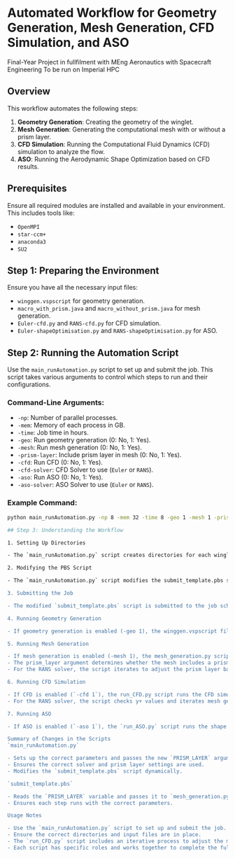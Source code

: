 # Automated Workflow for Geometry Generation, Mesh Generation, CFD Simulation, and ASO
Final-Year Project in fullfilment with MEng Aeronautics with Spacecraft Engineering
To be run on Imperial HPC

## Overview

This workflow automates the following steps:
1. **Geometry Generation**: Creating the geometry of the winglet.
2. **Mesh Generation**: Generating the computational mesh with or without a prism layer.
3. **CFD Simulation**: Running the Computational Fluid Dynamics (CFD) simulation to analyze the flow.
4. **ASO**: Running the Aerodynamic Shape Optimization based on CFD results.

## Prerequisites

Ensure all required modules are installed and available in your environment. This includes tools like:
- `OpenMPI`
- `star-ccm+`
- `anaconda3`
- `SU2`

## Step 1: Preparing the Environment

Ensure you have all the necessary input files:
- `winggen.vspscript` for geometry generation.
- `macro_with_prism.java` and `macro_without_prism.java` for mesh generation.
- `Euler-cfd.py` and `RANS-cfd.py` for CFD simulation.
- `Euler-shapeOptimisation.py` and `RANS-shapeOptimisation.py` for ASO.

## Step 2: Running the Automation Script

Use the `main_runAutomation.py` script to set up and submit the job. This script takes various arguments to control which steps to run and their configurations.

### Command-Line Arguments:
- `-np`: Number of parallel processes.
- `-mem`: Memory of each process in GB.
- `-time`: Job time in hours.
- `-geo`: Run geometry generation (0: No, 1: Yes).
- `-mesh`: Run mesh generation (0: No, 1: Yes).
- `-prism-layer`: Include prism layer in mesh (0: No, 1: Yes).
- `-cfd`: Run CFD (0: No, 1: Yes).
- `-cfd-solver`: CFD Solver to use (`Euler` or `RANS`).
- `-aso`: Run ASO (0: No, 1: Yes).
- `-aso-solver`: ASO Solver to use (`Euler` or `RANS`).

### Example Command:
```sh
python main_runAutomation.py -np 8 -mem 32 -time 8 -geo 1 -mesh 1 -prism-layer 1 -cfd 1 -cfd-solver rans -aso 1 -aso-solver rans

## Step 3: Understanding the Workflow

1. Setting Up Directories

- The `main_runAutomation.py` script creates directories for each winglet configuration and for each step (`GEOMETRY`, `MESH`, `CFD`, `ASO`).

2. Modifying the PBS Script

- The `main_runAutomation.py` script modifies the submit_template.pbs script to include the correct parameters and paths based on the user's input.

3. Submitting the Job

- The modified `submit_template.pbs` script is submitted to the job scheduler (qsub).

4. Running Geometry Generation

- If geometry generation is enabled (-geo 1), the winggen.vspscript file is used to generate the geometry.

5. Running Mesh Generation

- If mesh generation is enabled (-mesh 1), the mesh_generation.py script is invoked.
- The prism_layer argument determines whether the mesh includes a prism layer.
- For the RANS solver, the script iterates to adjust the prism layer based on y+ values.

6. Running CFD Simulation

- If CFD is enabled (`-cfd 1`), the run_CFD.py script runs the CFD simulation.
- For the RANS solver, the script checks y+ values and iterates mesh generation if necessary.

7. Running ASO

- If ASO is enabled (`-aso 1`), the `run_ASO.py` script runs the shape optimization based on CFD results.

Summary of Changes in the Scripts
`main_runAutomation.py`

- Sets up the correct parameters and passes the new `PRISM_LAYER` argument.
- Ensures the correct solver and prism layer settings are used.
- Modifies the `submit_template.pbs` script dynamically.

`submit_template.pbs`

- Reads the `PRISM_LAYER` variable and passes it to `mesh_generation.py`.
- Ensures each step runs with the correct parameters.

Usage Notes

- Use the `main_runAutomation.py´ script to set up and submit the job.
- Ensure the correct directories and input files are in place.
- The `run_CFD.py` script includes an iterative process to adjust the mesh if the y+ values are too high, but this only applies to the RANS solver.
- Each script has specific roles and works together to complete the full workflow.